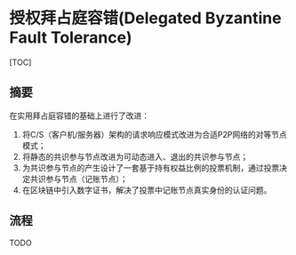 # 授权拜占庭容错(Delegated Byzantine Fault Tolerance)

[TOC]



## 摘要
在实用拜占庭容错的基础上进行了改进：  
1. 将C/S（客户机/服务器）架构的请求响应模式改进为合适P2P网络的对等节点模式；
2. 将静态的共识参与节点改进为可动态进入、退出的共识参与节点；
3. 为共识参与节点的产生设计了一套基于持有权益比例的投票机制，通过投票决定共识参与节点（记账节点）；
4. 在区块链中引入数字证书，解决了投票中记账节点真实身份的认证问题。



## 流程

TODO
